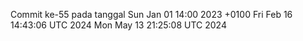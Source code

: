 Commit ke-55 pada tanggal Sun Jan 01 14:00 2023 +0100
Fri Feb 16 14:43:06 UTC 2024
Mon May 13 21:25:08 UTC 2024
